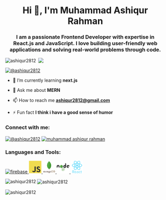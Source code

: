 <h1 align="center">Hi 👋, I'm Muhammad Ashiqur Rahman</h1>
<h3 align="center">I am a passionate Frontend Developer with expertise in React.js and JavaScript. I love building user-friendly web applications and solving real-world problems through code.</h3>

<img align="right" width="400" src="https://cdn.dribbble.com/users/1162077/screenshots/3848914/programmer.gif">

<p align="left"> <img src="https://komarev.com/ghpvc/?username=ashiqur2812&label=Profile%20views&color=0e75b6&style=flat" alt="ashiqur2812" /> </p>

<p align="left"> <a href="https://twitter.com/@ashiqur2812" target="blank"><img src="https://img.shields.io/twitter/follow/@ashiqur2812?logo=twitter&style=for-the-badge" alt="@ashiqur2812" /></a> </p>

- 🌱 I’m currently learning **next.js**

- 💬 Ask me about **MERN**

- 📫 How to reach me **ashiqur2812@gmail.com**

- ⚡ Fun fact **I think i have a good sense of humor**

<h3 align="left">Connect with me:</h3>
<p align="left">
<a href="https://twitter.com/@ashiqur2812" target="blank"><img align="center" src="https://raw.githubusercontent.com/rahuldkjain/github-profile-readme-generator/master/src/images/icons/Social/twitter.svg" alt="@ashiqur2812" height="30" width="40" /></a>
<a href="https://fb.com/muhammad ashiqur rahman" target="blank"><img align="center" src="https://raw.githubusercontent.com/rahuldkjain/github-profile-readme-generator/master/src/images/icons/Social/facebook.svg" alt="muhammad ashiqur rahman" height="30" width="40" /></a>
</p>

<h3 align="left">Languages and Tools:</h3>
<p align="left"> <a href="https://firebase.google.com/" target="_blank" rel="noreferrer"> <img src="https://www.vectorlogo.zone/logos/firebase/firebase-icon.svg" alt="firebase" width="40" height="40"/> </a> <a href="https://developer.mozilla.org/en-US/docs/Web/JavaScript" target="_blank" rel="noreferrer"> <img src="https://raw.githubusercontent.com/devicons/devicon/master/icons/javascript/javascript-original.svg" alt="javascript" width="40" height="40"/> </a> <a href="https://www.mongodb.com/" target="_blank" rel="noreferrer"> <img src="https://raw.githubusercontent.com/devicons/devicon/master/icons/mongodb/mongodb-original-wordmark.svg" alt="mongodb" width="40" height="40"/> </a> <a href="https://nodejs.org" target="_blank" rel="noreferrer"> <img src="https://raw.githubusercontent.com/devicons/devicon/master/icons/nodejs/nodejs-original-wordmark.svg" alt="nodejs" width="40" height="40"/> </a> <a href="https://reactjs.org/" target="_blank" rel="noreferrer"> <img src="https://raw.githubusercontent.com/devicons/devicon/master/icons/react/react-original-wordmark.svg" alt="react" width="40" height="40"/> </a> </p>

<p><img align="left" src="https://github-readme-stats.vercel.app/api/top-langs?username=ashiqur2812&show_icons=true&locale=en&layout=compact" alt="ashiqur2812" /></p>

<p>&nbsp;<img align="center" src="https://github-readme-stats.vercel.app/api?username=ashiqur2812&show_icons=true&locale=en" alt="ashiqur2812" /></p>

<p><img align="center" src="https://github-readme-streak-stats.herokuapp.com/?user=ashiqur2812&" alt="ashiqur2812" /></p>
